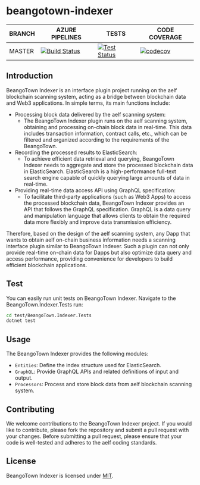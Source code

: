 # beangotown-indexer
BRANCH | AZURE PIPELINES                                                                                                                                                                                                                             | TESTS                                                                                                                                                                                                  | CODE COVERAGE
-------|---------------------------------------------------------------------------------------------------------------------------------------------------------------------------------------------------------------------------------------------|--------------------------------------------------------------------------------------------------------------------------------------------------------------------------------------------------------|--------------
MASTER   | [![Build Status](https://dev.azure.com/BeangoTown/beangotown-indexer/_apis/build/status/beangotown-indexer?branchName=master)](https://dev.azure.com/BeangoTown/beangotown-indexer/_build/latest?definitionId=3&branchName=master) | [![Test Status](https://img.shields.io/azure-devops/tests/BeangoTown/beangotown-indexer/4/master)](https://dev.azure.com/BeangoTown/beangotown-indexer/_build/latest?definitionId=4&branchName=master) | [![codecov](https://codecov.io/github/Beangotown/beangotown-indexer/graph/badge.svg?token=V2WBZENI8E)](https://codecov.io/github/Beangotown/beangotown-indexer)

## Introduction
BeangoTown Indexer is an interface plugin project running on the aelf blockchain scanning system, acting as a bridge between blockchain data and Web3 applications. In simple terms, its main functions include:

- Processing block data delivered by the aelf scanning system:
    - The BeangoTown Indexer plugin runs on the aelf scanning system, obtaining and processing on-chain block data in real-time. This data includes transaction information, contract calls, etc., which can be filtered and organized according to the  requirements of the BeangoTown.
- Recording the processed results to ElasticSearch:
    - To achieve efficient data retrieval and querying, BeangoTown Indexer needs to aggregate and store the processed blockchain data in ElasticSearch. ElasticSearch is a high-performance full-text search engine capable of quickly querying large amounts of data in real-time.
- Providing real-time data access API using GraphQL specification:
    - To facilitate third-party applications (such as Web3 Apps) to access the processed blockchain data, BeangoTown Indexer provides an API that follows the GraphQL specification. GraphQL is a data query and manipulation language that allows clients to obtain the required data more flexibly and improve data transmission efficiency.

Therefore, based on the design of the aelf scanning system, any Dapp that wants to obtain aelf on-chain business information needs a scanning interface plugin similar to BeangoTown Indexer. Such a plugin can not only provide real-time on-chain data for Dapps but also optimize data query and access performance, providing convenience for developers to build efficient blockchain applications.

## Test

You can easily run unit tests on BeangoTown Indexer. Navigate to the BeangoTown.Indexer.Tests run:

```Bash
cd test/BeangoTown.Indexer.Tests
dotnet test
```

## Usage

The BeangoTown Indexer provides the following modules:

- `Entities`: Define the index structure used for ElasticSearch.
- `GraphQL`: Provide GraphQL APIs and related definitions of input and output.
- `Processors`: Process and store block data from aelf blockchain scanning system.

## Contributing

We welcome contributions to the BeangoTown Indexer project. If you would like to contribute, please fork the repository and submit a pull request with your changes. Before submitting a pull request, please ensure that your code is well-tested and adheres to the aelf coding standards.
## License

BeangoTown Indexer is licensed under [MIT](https://github.com/Beangotown/beangotown-indexer/blob/master/LICENSE).

